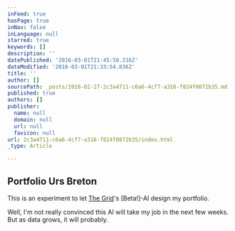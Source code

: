 ```yaml
---
inFeed: true
hasPage: true
inNav: false
inLanguage: null
starred: true
keywords: []
description: ''
datePublished: '2016-03-01T21:45:50.216Z'
dateModified: '2016-03-01T21:33:54.836Z'
title: ''
author: []
sourcePath: _posts/2016-02-27-2c3a4711-c6a6-4cf7-a316-f824f0872b35.md
published: true
authors: []
publisher:
  name: null
  domain: null
  url: null
  favicon: null
url: 2c3a4711-c6a6-4cf7-a316-f824f0872b35/index.html
_type: Article

---
```

## Portfolio Urs Breton

This is an experiment to let [The Grid][0]'s \[Beta!\]-AI design my portfolio.

Well, I'm not really convinced this AI will take my job in the next few weeks. But as data grows, it will probably. 

[0]: http://thegrid.io/